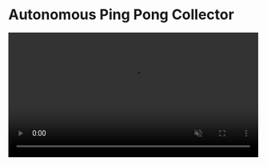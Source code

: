 # Autonomous Ping Pong Collector 
<video src="demo/demo_1.mp4" controls autoplay loop muted width="500"></video>


